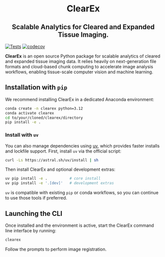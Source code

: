 <h1 align="center"> ClearEx
<h2 align="center"> Scalable Analytics for Cleared and Expanded Tissue Imaging.
</h2>
</h1>

[![Tests](https://github.com/TheDeanLab/clearex/actions/workflows/tests.yaml/badge.svg)](https://github.com/TheDeanLab/navigate/actions/workflows/push_checks.yaml)
[![codecov](https://codecov.io/gh/TheDeanLab/clearex/graph/badge.svg?token=ONldpMpLse)](https://codecov.io/gh/TheDeanLab/clearex)

**ClearEx** is an open source Python package for scalable analytics of cleared and expanded tissue imaging data. It relies heavily on next-generation file formats and cloud-based chunk computing to accelerate image analysis workflows, enabling tissue-scale computer vision and machine learning.

## Installation with `pip`

We recommend installing ClearEx in a dedicated Anaconda environment:

```bash
conda create -n clearex python=3.12
conda activate clearex
cd to/your/cloned/clearex/directory
pip install -e .
```

### Install with `uv`

You can also manage dependencies using [uv](https://github.com/astral-sh/uv),
which provides faster installs and lockfile support. First, install `uv` via the
official script:

```bash
curl -Ls https://astral.sh/uv/install | sh
```

Then install ClearEx and optional development extras:

```bash
uv pip install -e .          # core install
uv pip install -e '.[dev]'   # development extras
```

`uv` is compatible with existing `pip` or conda workflows, so you can continue
to use those tools if preferred.


## Launching the CLI

Once installed and the environment is active, start the ClearEx command line interface by running:

```bash
clearex
```

Follow the prompts to perform image registration.
